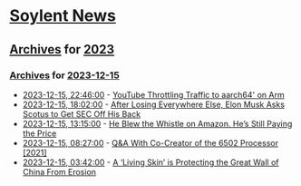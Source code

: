 # [Soylent News](../../../README.md)

## [Archives](../../index.md) for [2023](../index.md)

### [Archives](../../index.md) for [2023-12-15](index.md)

* [2023-12-15, 22:46:00](https://soylentnews.org/article.pl?sid=23/12/15/0349208&from=rss) - [YouTube Throttling Traffic to aarch64' on Arm](https://soylentnews.org/article.pl?sid=23/12/15/0349208&from=rss)
* [2023-12-15, 18:02:00](https://soylentnews.org/article.pl?sid=23/12/14/0554218&from=rss) - [After Losing Everywhere Else, Elon Musk Asks Scotus to Get SEC Off His Back](https://soylentnews.org/article.pl?sid=23/12/14/0554218&from=rss)
* [2023-12-15, 13:15:00](https://soylentnews.org/article.pl?sid=23/12/14/0549227&from=rss) - [He Blew the Whistle on Amazon. He’s Still Paying the Price](https://soylentnews.org/article.pl?sid=23/12/14/0549227&from=rss)
* [2023-12-15, 08:27:00](https://soylentnews.org/article.pl?sid=23/12/14/0537256&from=rss) - [Q&A With Co-Creator of the 6502 Processor [2021]](https://soylentnews.org/article.pl?sid=23/12/14/0537256&from=rss)
* [2023-12-15, 03:42:00](https://soylentnews.org/article.pl?sid=23/12/14/0536226&from=rss) - [A ‘Living Skin’ is Protecting the Great Wall of China From Erosion](https://soylentnews.org/article.pl?sid=23/12/14/0536226&from=rss)
